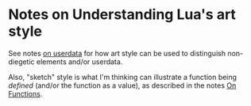 # Notes on Understanding Lua's art style

See notes [on userdata](qqa16-vvtr0-c29wf-ys5gw-pep8d) for how art style can be used to distinguish non-diegetic elements and/or userdata.

Also, "sketch" style is what I'm thinking can illustrate a function being *defined* (and/or the function as a value), as described in the notes [On Functions](ypqj4-z5n8d-g18sx-jshhs-p5qwj).
